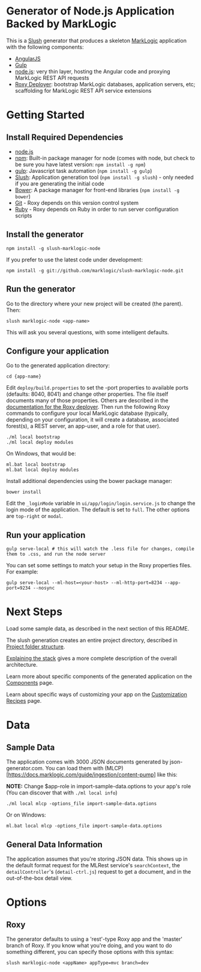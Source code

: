 # Generator of Node.js Application Backed by MarkLogic

This is a [Slush](http://slushjs.github.io/) generator that produces a skeleton
[MarkLogic](http://www.marklogic.com/) application with the following
components:

- [AngularJS](https://angularjs.org/)
- [Gulp](http://gulpjs.com/)
- [node.js](http://nodejs.org/): very thin layer, hosting the Angular code and proxying MarkLogic REST API requests
- [Roxy Deployer](https://github.com/marklogic/roxy): bootstrap MarkLogic databases, application servers, etc; scaffolding for MarkLogic REST API service extensions

# Getting Started

## Install Required Dependencies

- [node.js](http://nodejs.org/download/)
- [npm](https://www.npmjs.com/): Built-in package manager for node (comes with
  node, but check to be sure you have latest version: `npm install -g npm`)
- [gulp](http://gulpjs.com/): Javascript task automation (`npm install -g
  gulp`)
- [Slush](http://slushjs.github.io/): Application generation tool (`npm install
  -g slush`) - only needed if you are generating the initial code
- [Bower](http://bower.io/): A package manager for front-end libraries (`npm
  install -g bower`)
- [Git](https://git-scm.com/) - Roxy depends on this version control system
- [Ruby](https://www.ruby-lang.org/en/documentation/installation/) - Roxy
  depends on Ruby in order to run server configuration scripts

## Install the generator

    npm install -g slush-marklogic-node

If you prefer to use the latest code under development:

    npm install -g git://github.com/marklogic/slush-marklogic-node.git

## Run the generator

Go to the directory where your new project will be created (the parent). Then:

    slush marklogic-node <app-name>

This will ask you several questions, with some intelligent defaults.

## Configure your application

Go to the generated application directory:

    cd {app-name}

Edit `deploy/build.properties` to set the -port properties to available ports
(defaults: 8040, 8041) and change other properties. The file itself documents
many of those properties. Others are described in the [documentation for the
Roxy deployer](https://github.com/marklogic/roxy). Then run the following Roxy
commands to configure your local MarkLogic database (typically, depending on
your configuration, it will create a database, associated forest(s), a REST
server, an app-user, and a role for that user).

    ./ml local bootstrap
    ./ml local deploy modules

On Windows, that would be:

    ml.bat local bootstrap
    ml.bat local deploy modules

Install additional dependencies using the bower package manager:

    bower install

Edit the `_loginMode` variable in `ui/app/login/login.service.js` to change the login mode of the application. The default is set to `full`. The other options are `top-right` or `modal`.

## Run your application

    gulp serve-local # this will watch the .less file for changes, compile them to .css, and run the node server

You can set some settings to match your setup in the Roxy properties files. For example:

    gulp serve-local --ml-host=<your-host> --ml-http-port=8234 --app-port=9234 --nosync

# Next Steps

Load some sample data, as described in the next section of this README.

The slush generation creates an entire project directory, described in
[Project folder structure](https://github.com/marklogic/slush-marklogic-node/wiki/Project-folder-structure).

[Explaining the
stack](https://github.com/marklogic/slush-marklogic-node/wiki/Explaining-the-stack)
gives a more complete description of the overall architecture.

Learn more about specific components of the generated application on the
[Components](https://github.com/marklogic/slush-marklogic-node/wiki/Components) page.

Learn about specific ways of customizing your app on the [Customization
Recipes](https://github.com/marklogic/slush-marklogic-node/wiki/Customization-recipes)
page.

# Data

## Sample Data

The application comes with 3000 JSON documents generated by json-generator.com.
You can load them with
(MLCP)[https://docs.marklogic.com/guide/ingestion/content-pump] like this:

**NOTE:** Change $app-role in import-sample-data.options to your app's role
(You can discover that with `./ml local info`)

    ./ml local mlcp -options_file import-sample-data.options

Or on Windows:

    ml.bat local mlcp -options_file import-sample-data.options

## General Data Information

The application assumes that you're storing JSON data. This shows up in the
default format request for the MLRest service's `searchContext`, the
`detailController`'s (`detail-ctrl.js`) request to get a document, and in the
out-of-the-box detail view.

# Options

## Roxy

The generator defaults to using a 'rest'-type Roxy app and the 'master' branch
of Roxy. If you know what you're doing, and you want to do something different,
you can specify those options with this syntax:

    slush marklogic-node <appName> appType=mvc branch=dev

